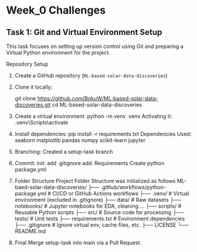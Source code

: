 # Week_0 Challenges

## Task 1: Git and Virtual Environment Setup

This task focuses on setting up version control using Git and preparing a Virtual Python environment for the project.

Repository Setup

1. Create a GitHub repository (`ML-based-solar-data-discoveries`)
2. Clone it locally:
   
   git clone https://github.com/BokuW/ML-based-solar-data-discoveries.git
   cd ML-based-solar-data-discoveries

3. Create a virtual environment:
    python -m venv .venv 
    Activating it:
    .venv\Scripts\activate

4. Install dependencies:
    pip install -r requirements.txt
    Dependencies Used:
    seaborn 
    matplotlib
    pandas
    numpy
    scikit-learn
    jupyter

5.  Branching: Created a setup-task branch
6.  Commit:
    init: add .gitignore
    add: Requirements
    Create python package.yml

7. Folder Structure
Project Folder Structure was initialized as follows
ML-baed-solar-data-discoveries/
├── .github/workflows/python-package.yml     # CI/CD or GitHub Actions workflows 
├── .venv/                   # Virtual environment (excluded in .gitignore)
 ├── data/                    # Raw datasets 
 ├── notebooks/               # Jupyter notebooks for EDA, cleaning ...
 ├── scripts/                 # Reusable Python scripts 
├── src/                     # Source code for processing 
 ├── tests/                   # Unit tests
 ├── requirements.txt         # Environment dependencies
├── .gitignore               # Ignore virtual env, cache files, etc.  ├── LICENSE
    └── README.md
9. Final Merge setup-task into main via a Pull Request.
